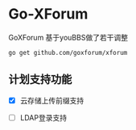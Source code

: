 # Go-XForum
GoXForum 基于youBBS做了若干调整

```
go get github.com/goxforum/xforum
```

## 计划支持功能
- [x] 云存储上传前缀支持
- [ ] LDAP登录支持






